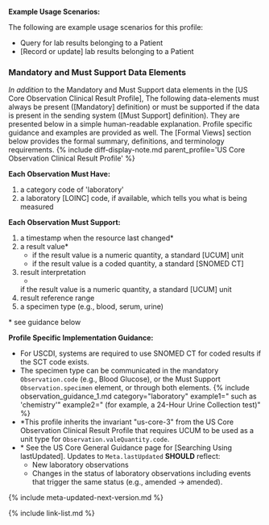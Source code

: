 
**Example Usage Scenarios:**

The following are example usage scenarios for this profile:

-   Query for lab results belonging to a Patient
-  [Record or update] lab results belonging to a Patient

### Mandatory and Must Support Data Elements

*In addition* to the Mandatory and Must Support data elements in the [US Core Observation Clinical Result Profile], The following data-elements must always be present ([Mandatory] definition) or must be supported if the data is present in the sending system ([Must Support] definition). They are presented below in a simple human-readable explanation.  Profile specific guidance and examples are provided as well. The [Formal Views]  section below provides the formal summary, definitions, and terminology requirements. {% include diff-display-note.md parent_profile='<span class="bg-success" markdown="1">US Core Observation Clinical Result Profile</span><!-- new-content -->' %}

**Each Observation Must Have:**

1.   a category code of 'laboratory'
2.   a laboratory [LOINC] code, if available, which tells you what is being measured

**Each Observation Must Support:**

1. <span class="bg-success" markdown="1">a timestamp when the resource last changed*</span><!-- new-content -->
2. a result value*
   - if the result value is a numeric quantity, a standard [UCUM] unit
   - if the result value is a coded quantity, a standard [SNOMED CT]
3. result interpretation
   - <span class="bg-success" markdown="1">
   if the result value is a numeric quantity, a standard [UCUM] unit
   </span><!-- new-content -->
4. result reference range
5. a specimen type (e.g., blood, serum, urine)

\* see guidance below

**Profile Specific Implementation Guidance:**

- For USCDI, systems are required to use SNOMED CT for coded results if the SCT code exists. 
- The specimen type can be communicated in the mandatory `Observation.code` (e.g., Blood Glucose), or the Must Support `Observation.specimen` element, or through both elements.
{% include observation_guidance_1.md category="laboratory" example1=" such as 'chemistry'" example2=" (for example, a 24-Hour Urine Collection test)" %}
- <span class="bg-success" markdown="1">\*This profile inherits the invariant "us-core-3" from the US Core Observation Clinical Result Profile that requires UCUM to be used as a unit type for `Observation.valeQuantity.code`.</span><!-- new-content -->
- <span class="bg-success" markdown="1">\* See the US Core General Guidance page for [Searching Using lastUpdated]. Updates to `Meta.lastUpdated` **SHOULD** reflect:</span><!-- new-content -->
  - <span class="bg-success" markdown="1">New laboratory observations</span><!-- new-content -->
  - <span class="bg-success" markdown="1">Changes in the status of laboratory observations including events that trigger the same status (e.g., amended → amended).</span><!-- new-content -->
  
{% include meta-updated-next-version.md %}

{% include link-list.md %}
